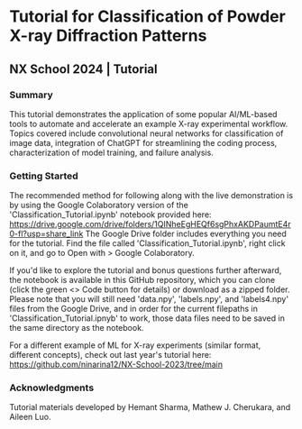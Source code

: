# Tutorial for Classification of Powder X-ray Diffraction Patterns

## NX School 2024 | Tutorial

### Summary

This tutorial demonstrates the application of some popular AI/ML-based tools to automate and accelerate an example X-ray experimental workflow. Topics covered include convolutional neural networks for classification of image data, integration of ChatGPT for streamlining the coding process, characterization of model training, and failure analysis.

### Getting Started

The recommended method for following along with the live demonstration is by using the Google Colaboratory version of the 'Classification_Tutorial.ipynb' notebook provided here: https://drive.google.com/drive/folders/1QINheEgHEQf6sgPhxAKDPaumtE4r0-fl?usp=share_link 
The Google Drive folder includes everything you need for the tutorial. Find the file called 'Classification_Tutorial.ipynb', right click on it, and go to Open with > Google Colaboratory. 

If you'd like to explore the tutorial and bonus questions further afterward, the notebook is available in this GitHub repository, which you can clone (click the green <> Code button for details) or download as a zipped folder. Please note that you will still need 'data.npy', 'labels.npy', and 'labels4.npy' files from the Google Drive, and in order for the current filepaths in 'Classification_Tutorial.ipnyb' to work, those data files need to be saved in the same directory as the notebook. 

For a different example of ML for X-ray experiments (similar format, different concepts), check out last year's tutorial here: https://github.com/ninarina12/NX-School-2023/tree/main

### Acknowledgments

Tutorial materials developed by Hemant Sharma, Mathew J. Cherukara, and Aileen Luo.
